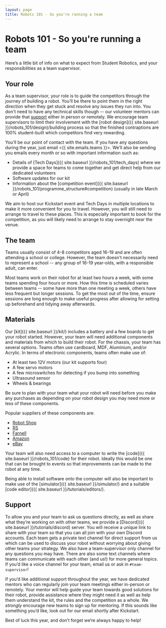 ```yaml
---
layout: page
title: Robots 101 - So you're running a team
---
```


# Robots 101 - So you're running a team

Here’s a little bit of info on what to expect from Student Robotics, and your responsibilities as a team supervisor.

## Your role

As a team supervisor, your role is to guide the competitors through the journey of building a robot. You’ll be there to point them in the right direction when they get stuck and resolve any issues they run into.
You don't need to have any technical skills though -- our volunteer mentors can provide that [support](#support) either in person or remotely.
We encourage team supervisors to limit their involvement with the [robot design]({{ site.baseurl }}/robots_101/design)/building process so that the finished contraptions are 100% student-built which competitors find very rewarding.

You’ll be our point of contact with the team. If you have any questions during the year, just email <{{ site.emails.teams }}>. We’ll also be sending you emails every month or so with important information such as:
- Details of [Tech Days]({{ site.baseurl }}/robots_101/tech_days) where we provide a space for teams to come together and get direct help from our dedicated volunteers
- Software updates for our kit
- Information about the [competition event]({{ site.baseurl }}/robots_101/programme_structure#competition) (usually in late March or April)

We aim to host our Kickstart event and Tech Days in multiple locations to make it more convenient for you to travel. However, you will still need to arrange to travel to these places.
This is especially important to book for the competition, as you will likely need to arrange to stay overnight near the venue.

## The team

Teams usually consist of 4-8 competitors aged 16-19 and are often attending a school or college.
However, the team doesn't necessarily need to represent a school -- any group of 16-19 year-olds, with a responsible adult, can enter.

Most teams work on their robot for at least two hours a week, with some teams spending four hours or more.
How this time is scheduled varies between teams -- some have more than one meeting a week, others have less frequent but longer sessions.
To get the most out of the time, ensure sessions are long enough to make useful progress after allowing for setting up beforehand and tidying away afterwards.

## Materials

Our [kit]({{ site.baseurl }}/kit/) includes a battery and a few boards to get your robot started. However, your team will need additional components and materials from which to build their robot. For the chassis, your team has several options. Teams often use cardboard, MDF, Aluminium, and/or Acrylic. In terms of electronic components, teams often make use of:
- At least two 12V motors (our kit supports four)
- A few servo motors
- A few microswitches for detecting if you bump into something
- Ultrasound sensor
- Wheels & bearings

Be sure to plan with your team what your robot will need before you make any purchases as depending on your robot design you may need more or less of these components.

Popular suppliers of these components are:
- [Robot Shop](https://www.robotshop.com/)
- [RS](https://uk.rs-online.com/web/)
- [Farnell](https://uk.farnell.com/)
- [Amazon](https://www.amazon.co.uk/)
- [eBay](https://www.ebay.co.uk/)

Your team will also need access to a computer to write the [code]({{ site.baseurl }}/robots_101/code) for their robot.
Ideally this would be one that can be brought to events so that improvements can be made to the robot at any time.

Being able to install software onto the computer will also be important to make use of the [simulator]({{ site.baseurl }}/simulator/) and a suitable [code editor]({{ site.baseurl }}/tutorials/editors/).

## Support

To allow you and your team to ask us questions directly, as well as share what they’re working on with other teams, we provide a [Discord]({{ site.baseurl }}/tutorials/discord) server. You will receive a unique link to share with your team so that you can all join with your own Discord accounts. Each team gets a private text channel for direct support from us which can be used to discuss your robot without worrying about giving other teams your strategy. We also have a team-supervisor only channel for any questions you may have. There are also some text channels where teams can communicate with each other (and us!) for more general topics. If you’d like a voice channel for your team, email us or ask in `#team-supervisor`!

If you’d like additional support throughout the year, we have dedicated mentors who can regularly join your team meetings either in-person or remotely. Your mentor will help guide your team towards good solutions for their robot, provide assistance where they might need it as well as help them understand the kit, the rules and the competition as a whole. We *strongly* encourage new teams to sign up for mentoring. If this sounds like something you’d like, look out for our email shortly after Kickstart.

Best of luck this year, and don’t forget we’re always happy to help!
